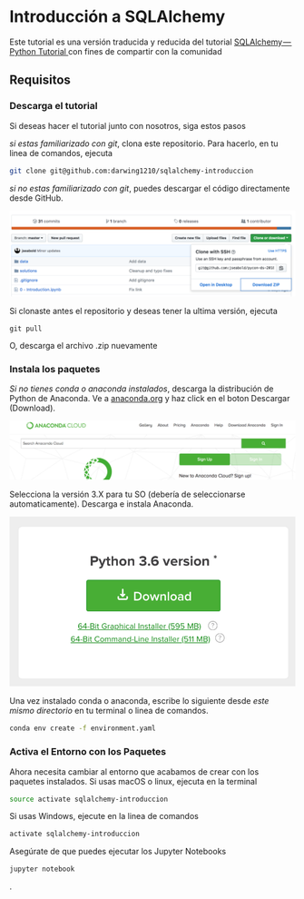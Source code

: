 # Introducción a SQLAlchemy

Este tutorial es una versión traducida y reducida del tutorial [SQLAlchemy — Python Tutorial
](https://towardsdatascience.com/sqlalchemy-python-tutorial-79a577141a91) con fines de compartir con la comunidad

## Requisitos

### Descarga el tutorial

Si deseas hacer el tutorial junto con nosotros, siga estos pasos

*si estas familiarizado con git*, clona este repositorio. Para hacerlo, en tu linea de comandos, ejecuta

```bash
git clone git@github.com:darwing1210/sqlalchemy-introduccion
```

*si no estas familiarizado con git*, puedes descargar el código directamente desde GitHub.

![download zip button](img/download-zip.png)

Si clonaste antes el repositorio y deseas tener la ultima versión, ejecuta

```
git pull
```

O, descarga el archivo .zip nuevamente

### Instala los paquetes

*Si no tienes conda o anaconda instalados*, descarga la distribución de Python de Anaconda. Ve a [anaconda.org](https://anaconda.org) y haz click en el boton Descargar (Download).
 
![download anaconda](img/download-anaconda.png)

Selecciona la versión 3.X para tu SO (debería de seleccionarse automaticamente). Descarga e instala Anaconda.

![python 3](img/download-py36.png)

Una vez instalado conda o anaconda, escribe lo siguiente desde *este mismo directorio* en tu terminal o linea de comandos.

```bash
conda env create -f environment.yaml
```

### Activa el Entorno con los Paquetes

Ahora necesita cambiar al entorno que acabamos de crear con los paquetes instalados. Si usas macOS o linux, ejecuta en la terminal

```bash
source activate sqlalchemy-introduccion
```

Si usas Windows, ejecute en la linea de comandos

```bash
activate sqlalchemy-introduccion
```

Asegúrate de que puedes ejecutar los Jupyter Notebooks

```bash
jupyter notebook
```

.
